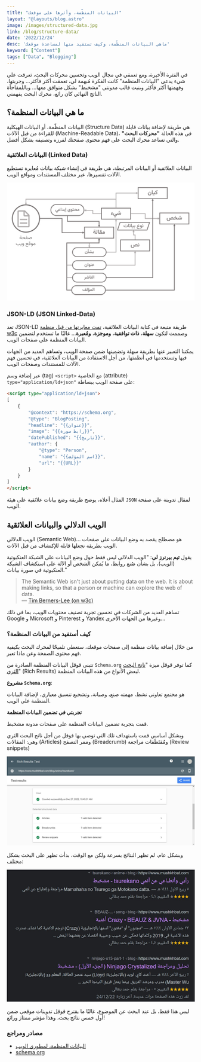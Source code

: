 ```yaml
---
title: "البيانات المنظّمة، وأثرها على موقعك"
layout: "@layouts/blog.astro"
image: /images/structured-data.jpg
link: /blog/structure-data/
date: '2022/12/24'
desc: 'ماهي البيانات المنظّمة، وكيف تستفيد منها لمساعدة موقعك'
keyword: ["Content"]
tags: ["Data", "Blogging"]
---
```


في الفترة الأخيرة، ومع تعمقي في مجال الويب وتحسين محركات البحث، تعرفت على شيء يدعى
"البيانات المنظمة"
كانت الفكرة مُبهمة لي، تعمقت أكثر فأكثر... وجربتها، وفهمتها أكثر فأكثر
وبنيت قالب مدونتي "مشخبط" بشكل متوافق معها... وياللمفاجأة الناتج النهائي 
كان رائع، محرك البحث يفهمني.

## ما هي البيانات المنظمة؟
البيانات المنظّمة، أو البيانات الهيكلية (Structure Data) 
هي طريقة لإضافة بيانات قابلة
للقراءة من قبل الآلات (Machine-Readable Data)، في هذه الحالة 
**"محركات البحث"**
والتي تساعد محرك البحث على فهم محتوى صفحتك لفرزه وتصنيفه بشكل أفضل.

### البيانات العلائقية (Linked Data)
البيانات العلائقية أو البيانات المرتبطة، هي طريقة في إنشاء شبكة بيانات مُعايرة تستطيع الآلات تفسيرها، عبر مختلف المستندات ومواقع الويب.

![رسم بياني، لتمثيل بيانات علائقية لصفحة ويب تحوي على تدوينة](/images/ex_strucData.png)

### JSON-LD (JSON Linked-Data)
تعد JSON-LD طريقة متبعة في كتابة البيانات العلائقية، [تمت معايرتها من قبل منظمة w3c](https://www.w3.org/TR/json-ld11/)
وصممت لتكون 
**سهلة**، **ذات توافقية**، **وموجزة**، **ومُعبرة**... 
غالبًا ما تستخدم لتضمين البيانات المنظمة على صفحات الويب.

يمكننا التعبير عنها بطريقة سهلة وتضمينها ضمن صفحة الويب، 
وتساهم العديد من الجهات فيها وتستخدمها في أنظمتها، من أجل الاستفادة من البيانات العلائقية، في تحسين
فهم الآلات للمستندات وصفحات الويب.

عبر إضافة وسم (tag) `<script>` مع الخاصية (attribute) `type="application/ld+json"` 
على صفحة الويب ببساطة:

```html
<script type="application/ld+json">
[
    {
        "@context": "https://schema.org",
        "@type": "BlogPosting",
        "headline": "{{عنوان}}",
        "image": "{{رابط صورة}}",
        "datePublished": "{{تاريخ}}",
        "author": {
            "@type": "Person",
            "name": "{{اسم المؤلف}}",
            "url": "{{URL}}"
        }
    }
]
</script>
```

المثال أعلاه، يوضح طريقة وضع بيانات علائقية على هيئة 
`JSON` 
لمقال تدوينة على صفحة الويب.

## الويب الدلالي والبيانات العلائقية
الويب الدلالي (Semantic Web)... هو مصطلح يقصد به وضع البيانات على صفحات الويب
بطريقة تجعلها قابلة للإكتشاف من قبل الآلات.

يقول **تيم بيرنرز لي**: 
"الويب الدلالي ليس فقط حول وضع البيانات على الشبكة العنكبوتية (الويب)، بل بشأن صُنع روابط، ما يُمكن الشخص أو الآلة على استكشاف الشبكة العنكبوتية في صورة بيانات."

> The Semantic Web isn't just about putting data on the web. It is about making links, so that a person or machine can explore the web of data.  
> — [Tim Berners-Lee (on w3c)](https://www.w3.org/DesignIssues/LinkedData.html)

تساهم العديد من الشركات في تحسين تجربة تصنيف محتويات الويب، بما في ذلك Google و Microsoft و Pinterest و Yandex وغيرها من الجهات الأخرى...

### كيف أستفيد من البيانات المنظمة؟
من خلال إضافة بيانات منظمة إلى صفحات موقعك، ستعطي تلميحًا
لمحرك البحث بكيفية فهم محتوى الصفحة وعن ماذا تعبر.

تتبنى قوقل البيانات المنظمة الصادرة من `Schema.org`
كما توفر قوقل ميزة
"[ناتج البحث الثري](https://developers.google.com/search/docs/appearance/structured-data/search-gallery)"
(Rich Results)
لبعض الأنواع من هذه البيانات المنظمة.

**مشروع `Schema.org`**:

هو مجتمع تعاوني نشط، مهمته صنع، وصيانة، وتشجيع تنسيق معياري، لإضافة البيانات
المنظمة على الويب.

**تجربتي في تضمين البيانات المنظمة**

قمت بتجربة تضمين البيانات المنظمة على صفحات مدونة مشخبط.

وبشكل أساسي قمت باستهداف تلك التي توصي بها قوقل من أجل
ناتج البحث الثري وهي: 
المقالات (Articles)
وممر التصفح (Breadcrumb)
ومُقتَطَفات مراجعة (Review snippets)

![اختبار ناتج البحث الثري، على إحدى صفحات مشخبط](/images/rich-results-test.jpg)

وبشكل عام، لم تظهر النتائج بسرعة ولكن مع الوقت، بدأت تظهر على البحث بشكل مختلف:

![بعض نواتج البحث الثري لموقع مشخبط على قوقل](/images/rich-results.jpg)

ليس هذا فقط، بل عند البحث عن الموضوع، غالبًا ما يقترح قوقل تدوينات موقعي ضمن
أول خمس نتائج بحث، وهذا مؤشر ممتاز ورائع!

### مصادر ومراجع

* [البيانات المنظمة، لمطوري الويب](https://youtu.be/hUHjeDylhE8)
* [schema org](https://schema.org/)